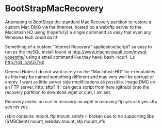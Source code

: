# BootStrapMacRecovery
Attempting to BootStrap the standard Mac Recovery partition to restore a custom Mac DMG via the Internet, hosted on a web/ftp server to the Macintosh HD using (hopefully) a single command so easy that even any Windows tech could do it!

Something of a custom "Internet Recovery" application/script? as easy to run as the mySQL install found at http://www.macminivault.com/mysql-yosemite/ using a small command like they have:
bash <(curl -Ls http://git.io/eUx7rg)


General Notes:
I do not want to rely on the "Macintosh HD" for executables as this may be named something different and may very well be corrupt or empty.
I want as little server side modifications as possible.
Image.DMG on an FTP server, http, sftp?
If I can get a script from here (github) onto the recovery partition to download wget or curl, I am set.

Recovery notes:
no curl in recovery
no wget in recovery
ftp yes
ssh yes
sftp yes
nts yes

/sbin contains:
mount_ftp
mount_smbfs < broken due to no supporting libs (SMBClient)
mount_webdav
mount_afp
mount_nfs
